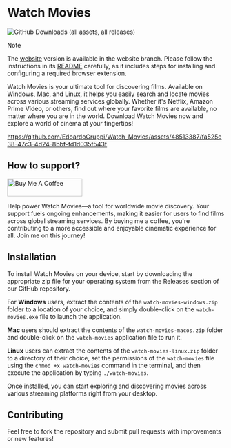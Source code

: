 # Watch Movies

![GitHub Downloads (all assets, all releases)](https://img.shields.io/github/downloads/edoardogruppi/watch_movies/total?style=flat-square)

> [!NOTE]  
> The [website](https://edoardogruppi.github.io/Watch_Movies/) version is available in the website branch. Please follow the instructions in its [README](https://github.com/EdoardoGruppi/Watch_Movies/tree/website) carefully, as it includes steps for installing and configuring a required browser extension.

Watch Movies is your ultimate tool for discovering films. Available on Windows, Mac, and Linux, it helps you easily search and locate movies across various streaming services globally. Whether it's Netflix, Amazon Prime Video, or others, find out where your favorite films are available, no matter where you are in the world. Download Watch Movies now and explore a world of cinema at your fingertips!

https://github.com/EdoardoGruppi/Watch_Movies/assets/48513387/fa525e38-47c3-4d24-8bbf-fd1d035f543f

## How to support?

<a href="https://www.buymeacoffee.com/edoardogruppi" target="_blank"><img src="https://cdn.buymeacoffee.com/buttons/default-orange.png" alt="Buy Me A Coffee" height="41" width="174"></a>

Help power Watch Movies—a tool for worldwide movie discovery. Your support fuels ongoing enhancements, making it easier for users to find films across global streaming services. By buying me a coffee, you're contributing to a more accessible and enjoyable cinematic experience for all. Join me on this journey!

## Installation

To install Watch Movies on your device, start by downloading the appropriate zip file for your operating system from the Releases section of our GitHub repository.

For **Windows** users, extract the contents of the `watch-movies-windows.zip` folder to a location of your choice, and simply double-click on the `watch-movies.exe` file to launch the application.

**Mac** users should extract the contents of the `watch-movies-macos.zip` folder and double-click on the `watch-movies` application file to run it.

**Linux** users can extract the contents of the `watch-movies-linux.zip` folder to a directory of their choice, set the permissions of the `watch-movies` file using the `chmod +x watch-movies` command in the terminal, and then execute the application by typing `./watch-movies`.

Once installed, you can start exploring and discovering movies across various streaming platforms right from your desktop.

## Contributing

Feel free to fork the repository and submit pull requests with improvements or new features!

